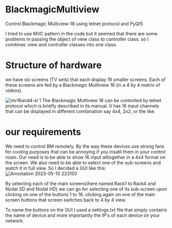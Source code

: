 # BlackmagicMultiview
Control Blackmagic Multiview-16 using telnet protocol and PyQt5

I tried to use MVC pattern in the code but it seemed that there are some problems in passing the object of view class to controller class. so I combinec view and controller classes into one class.

# Structure of hardware
we have six screens (TV sets) that each display 16 smaller screens. Each of these screens are fed by a Blackmagic Multiview 16 (in a 4 by 4 matrix of videos). 

![mv16and4-xl 1](https://github.com/HashemMZ/BlackmagicMultiview/assets/22125275/646a1297-3b13-43ae-987b-2489b4fc27a4)
The Blackmagic Multiview 16 can be controlled by telnet protocol which is briefly described in its manual. It has 16 input channels that can be displayed in different combination say 4x4, 2x2, or the like. 
# our requirements
We need to control BM remotely. By the way these devices use strong fans for cooling purposes that can be annoying if you insatll them in your control room. Our need is to be able to show 16 input alltogether in a 4x4 format on the screen. We also need to be able to select one of the sub-screens and watch it in full view. So I decided a GUI like this: 
![Annotation 2023-05-10 223150](https://github.com/HashemMZ/BlackmagicMultiview/assets/22125275/4a2a4cb2-b448-4331-b05f-b4ff1eefb8c4)

By selecting each of the main screens(here named Rack1 to Rack4 and Nodal SD and Nodal HD) we can go for selecting one of its sub-screen upon clicking on one of the buttons 1 to 16. clicking again on one of the main screen buttons that screen switches back to 4 by 4 view.

To name the buttons on the GUI I used a settings.txt file that simply contains the name of device and more importantly the IP's of each device on your network.



